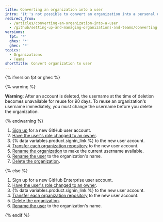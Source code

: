 ```yaml
---
title: Converting an organization into a user
intro: 'It''s not possible to convert an organization into a personal user account, but you can create a new user account and transfer the organization''s repositories to it.'
redirect_from:
  - /articles/converting-an-organization-into-a-user
  - /github/setting-up-and-managing-organizations-and-teams/converting-an-organization-into-a-user
versions:
  fpt: '*'
  ghes: '*'
  ghec: '*'
topics:
  - Organizations
  - Teams
shortTitle: Convert organization to user
---
```


{% ifversion fpt or ghec %}

{% warning %}

**Warning**: After an account is deleted, the username at the time of deletion becomes unavailable for reuse for 90 days. To reuse an organization's username immediately, you must change the username before you delete the organization.

 {% endwarning %}

1. [Sign up](/articles/signing-up-for-a-new-github-account) for a new GitHub user account.
2. [Have the user's role changed to an owner](/articles/changing-a-person-s-role-to-owner).
3. {% data variables.product.signin_link %} to the new user account.
4. [Transfer each organization repository](/articles/how-to-transfer-a-repository) to the new user account.
5. [Rename the organization](/account-and-profile/setting-up-and-managing-your-github-user-account/managing-user-account-settings/changing-your-github-username) to make the current username available.
6. [Rename the user](/account-and-profile/setting-up-and-managing-your-github-user-account/managing-user-account-settings/changing-your-github-username) to the organization's name.
6. [Delete the organization](/organizations/managing-organization-settings/deleting-an-organization-account).


{% else %}

1. Sign up for a new GitHub Enterprise user account.
2. [Have the user's role changed to an owner](/articles/changing-a-person-s-role-to-owner).
3. {% data variables.product.signin_link %} to the new user account.
4. [Transfer each organization repository](/articles/how-to-transfer-a-repository) to the new user account.
5. [Delete the organization](/articles/deleting-an-organization-account).
6. [Rename the user](/articles/changing-your-github-username) to the organization's name.

{% endif %}
